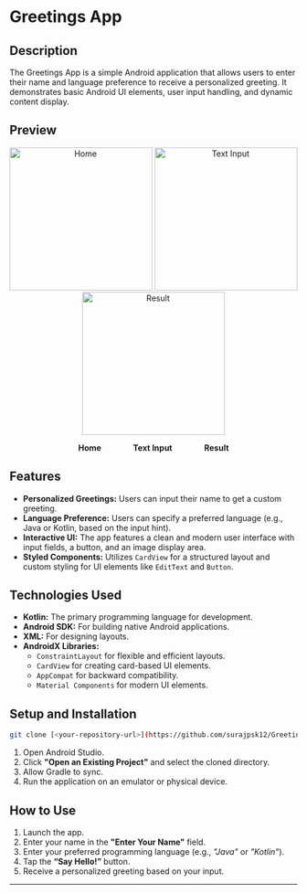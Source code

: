 
# Greetings App

## Description

The Greetings App is a simple Android application that allows users to enter their name and language preference to receive a personalized greeting.
It demonstrates basic Android UI elements, user input handling, and dynamic content display.

## Preview

<p align="center">
  <img src="https://github.com/user-attachments/assets/81b8b91b-3df2-4d6e-86f2-c53925d16662" alt="Home" width="250px"/>
  <img src="https://github.com/user-attachments/assets/73bc79ea-e65e-4fea-8101-b1cd80d03361" alt="Text Input" width="250px"/>
  <img src="https://github.com/user-attachments/assets/59fd7078-6d84-4d65-85fa-ae2f36d9b888" alt="Result" width="250px"/>
</p>

<p align="center">
  <b>Home</b>    <b>Text Input</b>    <b>Result</b>
</p>

## Features

* **Personalized Greetings:** Users can input their name to get a custom greeting.
* **Language Preference:** Users can specify a preferred language (e.g., Java or Kotlin, based on the input hint).
* **Interactive UI:** The app features a clean and modern user interface with input fields, a button, and an image display area.
* **Styled Components:** Utilizes `CardView` for a structured layout and custom styling for UI elements like `EditText` and `Button`.

## Technologies Used

* **Kotlin:** The primary programming language for development.
* **Android SDK:** For building native Android applications.
* **XML:** For designing layouts.
* **AndroidX Libraries:**
  * `ConstraintLayout` for flexible and efficient layouts.
  * `CardView` for creating card-based UI elements.
  * `AppCompat` for backward compatibility.
  * `Material Components` for modern UI elements.

## Setup and Installation

```bash
git clone [<your-repository-url>](https://github.com/surajpsk12/Greeting-App-Kotlin.git)
````

1. Open Android Studio.
2. Click **"Open an Existing Project"** and select the cloned directory.
3. Allow Gradle to sync.
4. Run the application on an emulator or physical device.

## How to Use

1. Launch the app.
2. Enter your name in the **"Enter Your Name"** field.
3. Enter your preferred programming language (e.g., *"Java"* or *"Kotlin"*).
4. Tap the **“Say Hello!”** button.
5. Receive a personalized greeting based on your input.

---
